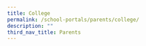```yaml
---
title: College
permalink: /school-portals/parents/college/
description: ""
third_nav_title: Parents
---
```


